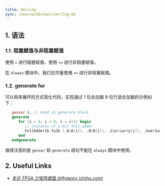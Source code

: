 ```yaml
---
title: Verilog
sync: /course/dd/tool/verilog.md
---
```


## 1. 语法

### 1.1. 阻塞赋值与非阻塞赋值

使用 `=` 进行阻塞赋值，使用 `<=` 进行非阻塞赋值。

在 `always` 模块中，我们应尽量使用 `<=` 进行非阻塞赋值。

### 1.2. generate for

可以用来循环的方式简化代码，实现通过 1 位全加器 8 位行波全加器的示例如下：

```verilog
   genvar i; // Used in generate block
   generate
      for (i = 0; i < 8; i = i+1) begin
         // instance of 1-bit-full-adder
         FullAdder1b fa1b (.A(A[i]), .B(B[i]), .Cin(carry[i]), .Sum(Sum[i]), .Cout(carry[i+1]));
      end
   endgenerate
```

值得注意的是 `genvar` 和 `generate` 语句不能在 `always` 模块中使用。

## 2. Useful Links

- [走近 FPGA 之矩阵键盘 @flyjancy (zhihu.com)](https://zhuanlan.zhihu.com/p/26037203)
